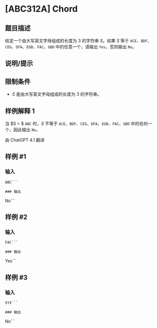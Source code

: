 # [ABC312A] Chord

## 题目描述

给定一个由大写英文字母组成的长度为 $3$ 的字符串 $S$。如果 $S$ 等于 `ACE`、`BDF`、`CEG`、`DFA`、`EGB`、`FAC`、`GBD` 中的任意一个，请输出 `Yes`，否则输出 `No`。

## 说明/提示

## 限制条件

- $S$ 是由大写英文字母组成的长度为 $3$ 的字符串。

## 样例解释 1

当 $S = $ `ABC` 时，$S$ 不等于 `ACE`、`BDF`、`CEG`、`DFA`、`EGB`、`FAC`、`GBD` 中的任何一个，因此输出 `No`。

由 ChatGPT 4.1 翻译

## 样例 #1

### 输入

```
ABC```

### 输出

```
No```

## 样例 #2

### 输入

```
FAC```

### 输出

```
Yes```

## 样例 #3

### 输入

```
XYX```

### 输出

```
No```


